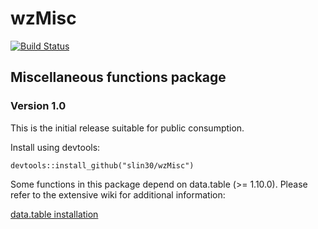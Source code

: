 # wzMisc
[![Build Status](https://travis-ci.org/slin30/wzMisc.svg?branch=master)](https://travis-ci.org/slin30/wzMisc)  


## Miscellaneous functions package
### Version 1.0

This is the initial release suitable for public consumption. 

Install using devtools:

`devtools::install_github("slin30/wzMisc")`

Some functions in this package depend on data.table (>= 1.10.0). Please refer to the extensive wiki
for additional information:

[data.table installation](https://github.com/Rdatatable/data.table/wiki)
